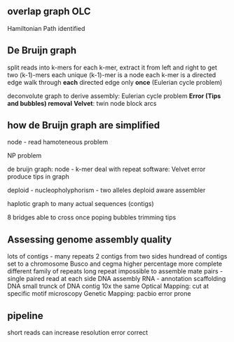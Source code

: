 ## overlap graph OLC
Hamiltonian Path identified
## **De Bruijn graph** 
split reads into k-mers
for each k-mer, extract it from left and right to get two (k-1)-mers
each unique (k-1)-mer is a node
each k-mer is a directed edge 
walk through **each** directed edge only **once** (Eulerian cycle problem)

deconvolute graph to derive assembly: Eulerian cycle problem
**Error (Tips and bubbles) removal**
**Velvet**: twin node block arcs 

> 
## how de Bruijn graph are simplified


node - read
hamoteneous problem

NP problem 

de bruijn graph:
node - k-mer
deal with repeat
software: Velvet
error produce tips in graph

deploid - nucleopholyphorism - two alleles
deploid aware assembler

haplotic
graph to many actual sequences (contigs)

8 bridges able to cross once
poping bubbles trimming tips

## Assessing genome assembly quality
lots of contigs - many repeats
2 contigs from two sides 
hundread of contigs set to a chromosome
Busco and cegma higher percentage more complete
 different family of repeats 
 long repeat impossible to assemble
 mate pairs - single paired read at each side
 DNA assembly
 RNA - annotation
 scaffolding DNA
 small trunck of DNA 
 contig
 10x the same
 Optical Mapping: cut at specific motif microscopy
 Genetic Mapping:
 pacbio error prone

## pipeline

 short reads can increase resolution 
 error correct 

<!--stackedit_data:
eyJoaXN0b3J5IjpbMjEyNDY4MzA2MywtMTI0NTk4MTkxMSwtNT
c4NDI2NzExLDUzNjg1MTkwNSw0Mzg3MzEyMDksMTQ0MzAwMzk0
MywtMTQxMDIyNDgzLC0yMDQ2MDk0OTgxLC05NDA5NjY0MzYsLT
E5Njc5MTEzNzgsMjA5NjQxNzQyMiwyMDAwMTE4MjgzLDEyNDM1
NzM0OTddfQ==
-->